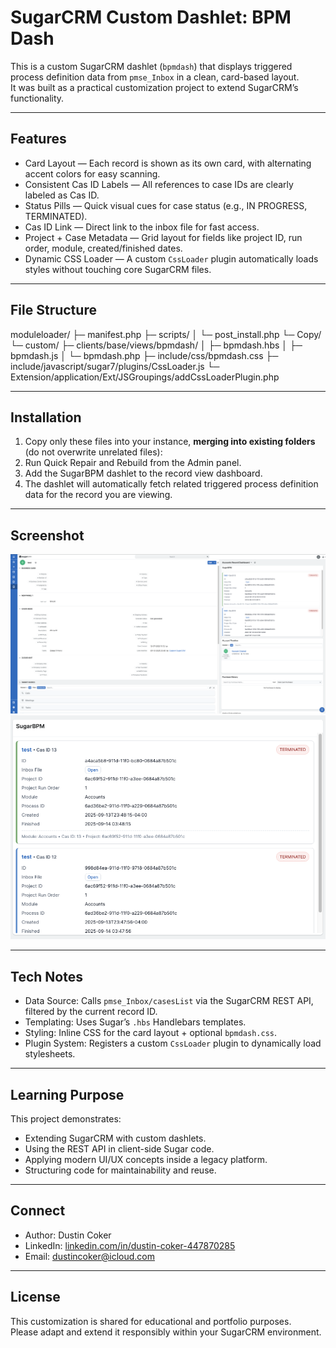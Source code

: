 # SugarCRM Custom Dashlet: BPM Dash

This is a custom SugarCRM dashlet (`bpmdash`) that displays triggered process definition data from `pmse_Inbox` in a clean, card-based layout.  
It was built as a practical customization project to extend SugarCRM’s functionality.

---

## Features
- Card Layout — Each record is shown as its own card, with alternating accent colors for easy scanning.  
- Consistent Cas ID Labels — All references to case IDs are clearly labeled as Cas ID.  
- Status Pills — Quick visual cues for case status (e.g., IN PROGRESS, TERMINATED).  
- Cas ID Link — Direct link to the inbox file for fast access.  
- Project + Case Metadata — Grid layout for fields like project ID, run order, module, created/finished dates.  
- Dynamic CSS Loader — A custom `CssLoader` plugin automatically loads styles without touching core SugarCRM files.  

---

## File Structure

moduleloader/
├─ manifest.php
├─ scripts/
│  └─ post_install.php
└─ Copy/
   └─ custom/
      ├─ clients/base/views/bpmdash/
      │  ├─ bpmdash.hbs
      │  ├─ bpmdash.js
      │  └─ bpmdash.php
      ├─ include/css/bpmdash.css
      ├─ include/javascript/sugar7/plugins/CssLoader.js
      └─ Extension/application/Ext/JSGroupings/addCssLoaderPlugin.php


---

## Installation
1. Copy only these files into your instance, **merging into existing folders** (do not overwrite unrelated files):
2. Run Quick Repair and Rebuild from the Admin panel.  
3. Add the SugarBPM dashlet to the record view dashboard.  
4. The dashlet will automatically fetch related triggered process definition data for the record you are viewing.  

---

## Screenshot
![BPM Dashlet Screenshot 1](sugarbpm_dashlet_record.png)
![BPM Dashlet Screenshot 2](sugarbpm_dashlet.png)

---

## Tech Notes
- Data Source: Calls `pmse_Inbox/casesList` via the SugarCRM REST API, filtered by the current record ID.  
- Templating: Uses Sugar’s `.hbs` Handlebars templates.  
- Styling: Inline CSS for the card layout + optional `bpmdash.css`.  
- Plugin System: Registers a custom `CssLoader` plugin to dynamically load stylesheets.  

---

## Learning Purpose
This project demonstrates:
- Extending SugarCRM with custom dashlets.  
- Using the REST API in client-side Sugar code.  
- Applying modern UI/UX concepts inside a legacy platform.  
- Structuring code for maintainability and reuse.  

---

## Connect
- Author: Dustin Coker  
- LinkedIn: [linkedin.com/in/dustin-coker-447870285](https://www.linkedin.com/in/dustin-coker-447870285/)  
- Email: [dustincoker@icloud.com](mailto:dustincoker@icloud.com)  

---

## License
This customization is shared for educational and portfolio purposes.  
Please adapt and extend it responsibly within your SugarCRM environment.
